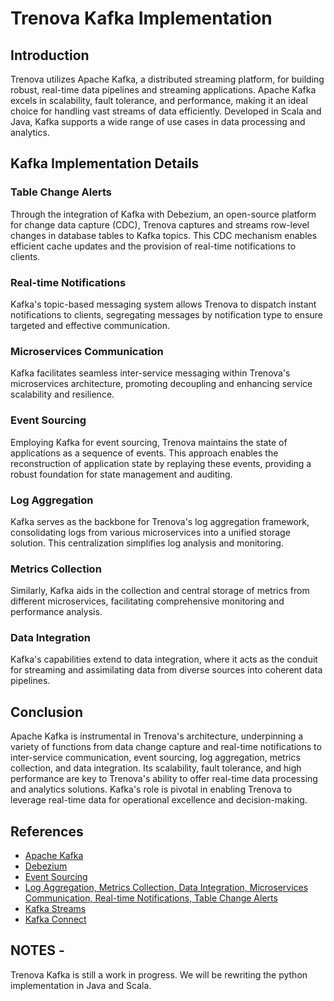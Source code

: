 # Trenova Kafka Implementation

## Introduction

Trenova utilizes Apache Kafka, a distributed streaming platform, for building robust, real-time data pipelines and streaming applications. Apache Kafka excels in scalability, fault tolerance, and performance, making it an ideal choice for handling vast streams of data efficiently. Developed in Scala and Java, Kafka supports a wide range of use cases in data processing and analytics.

## Kafka Implementation Details

### Table Change Alerts
Through the integration of Kafka with Debezium, an open-source platform for change data capture (CDC), Trenova captures and streams row-level changes in database tables to Kafka topics. This CDC mechanism enables efficient cache updates and the provision of real-time notifications to clients.

### Real-time Notifications
Kafka's topic-based messaging system allows Trenova to dispatch instant notifications to clients, segregating messages by notification type to ensure targeted and effective communication.

### Microservices Communication
Kafka facilitates seamless inter-service messaging within Trenova's microservices architecture, promoting decoupling and enhancing service scalability and resilience.

### Event Sourcing
Employing Kafka for event sourcing, Trenova maintains the state of applications as a sequence of events. This approach enables the reconstruction of application state by replaying these events, providing a robust foundation for state management and auditing.

### Log Aggregation
Kafka serves as the backbone for Trenova's log aggregation framework, consolidating logs from various microservices into a unified storage solution. This centralization simplifies log analysis and monitoring.

### Metrics Collection
Similarly, Kafka aids in the collection and central storage of metrics from different microservices, facilitating comprehensive monitoring and performance analysis.

### Data Integration
Kafka's capabilities extend to data integration, where it acts as the conduit for streaming and assimilating data from diverse sources into coherent data pipelines.

## Conclusion

Apache Kafka is instrumental in Trenova's architecture, underpinning a variety of functions from data change capture and real-time notifications to inter-service communication, event sourcing, log aggregation, metrics collection, and data integration. Its scalability, fault tolerance, and high performance are key to Trenova's ability to offer real-time data processing and analytics solutions. Kafka's role is pivotal in enabling Trenova to leverage real-time data for operational excellence and decision-making.

## References

- [Apache Kafka](https://kafka.apache.org/)
- [Debezium](https://debezium.io/)
- [Event Sourcing](https://martinfowler.com/eaaDev/EventSourcing.html)
- [Log Aggregation, Metrics Collection, Data Integration, Microservices Communication, Real-time Notifications, Table Change Alerts](https://en.wikipedia.org/wiki/Main_Page)
- [Kafka Streams](https://kafka.apache.org/documentation/streams/)
- [Kafka Connect](https://kafka.apache.org/documentation/#connect)


## NOTES - 

Trenova Kafka is still a work in progress. We will be rewriting the python implementation in Java and Scala.
